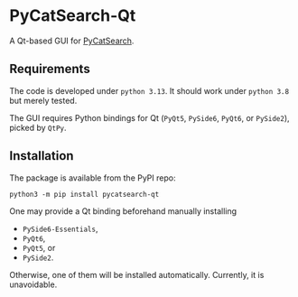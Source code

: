 # PyCatSearch-Qt

A Qt-based GUI for [PyCatSearch](https://github.com/stsav012/pycatsearch).

## Requirements

The code is developed under `python 3.13`. It should work under `python 3.8` but merely tested.

The GUI requires Python bindings for Qt (`PyQt5`, `PySide6`, `PyQt6`, or `PySide2`), picked by `QtPy`.

## Installation

The package is available from the PyPI repo:

```commandline
python3 -m pip install pycatsearch-qt
```

One may provide a Qt binding beforehand manually installing
- `PySide6-Essentials`,
- `PyQt6`,
- `PyQt5`, or
- `PySide2`.

Otherwise, one of them will be installed automatically.
Currently, it is unavoidable.
